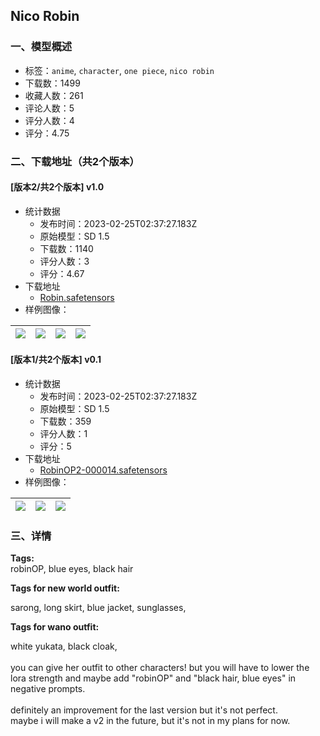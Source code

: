 ## Nico Robin
### 一、模型概述

- 标签：`anime`, `character`, `one piece`, `nico robin`
- 下载数：1499
- 收藏人数：261
- 评论人数：5
- 评分人数：4
- 评分：4.75

### 二、下载地址（共2个版本）

#### [版本2/共2个版本] v1.0

- 统计数据
  - 发布时间：2023-02-25T02:37:27.183Z
  - 原始模型：SD 1.5
  - 下载数：1140
  - 评分人数：3
  - 评分：4.67
- 下载地址
  - [Robin.safetensors](https://civitai.com/api/download/models/15063)
- 样例图像：

| <img src="https://image.civitai.com/xG1nkqKTMzGDvpLrqFT7WA/4e55ac94-b5a7-440e-273b-29790fb8e900/width=450/148135.jpeg" /> | <img src="https://image.civitai.com/xG1nkqKTMzGDvpLrqFT7WA/e0c50830-4895-4655-f1b1-cf2d3044b400/width=450/148134.jpeg" /> | <img src="https://image.civitai.com/xG1nkqKTMzGDvpLrqFT7WA/8230c7a9-d473-4105-b574-717bdf6daa00/width=450/148133.jpeg" /> | <img src="https://image.civitai.com/xG1nkqKTMzGDvpLrqFT7WA/7d28bee3-1424-45a6-6864-709ae0f92900/width=450/148132.jpeg" /> |
| ---- | ---- | ---- | ---- |

#### [版本1/共2个版本] v0.1

- 统计数据
  - 发布时间：2023-02-25T02:37:27.183Z
  - 原始模型：SD 1.5
  - 下载数：359
  - 评分人数：1
  - 评分：5
- 下载地址
  - [RobinOP2-000014.safetensors](https://civitai.com/api/download/models/14774)
- 样例图像：

| <img src="https://image.civitai.com/xG1nkqKTMzGDvpLrqFT7WA/fa4a8e4c-dff8-4bd1-c3fe-7e60a9d0bd00/width=450/144470.jpeg" /> | <img src="https://image.civitai.com/xG1nkqKTMzGDvpLrqFT7WA/47d3bead-33af-4464-ea36-9baef3aeed00/width=450/144472.jpeg" /> | <img src="https://image.civitai.com/xG1nkqKTMzGDvpLrqFT7WA/42613d7c-5def-4d60-12c8-9f623bae2b00/width=450/144471.jpeg" /> |
| ---- | ---- | ---- |


### 三、详情
<p><strong>Tags:</strong><br />robinOP, blue eyes, black hair</p><p></p><p><strong>Tags for new world outfit:</strong></p><p>sarong, long skirt, blue jacket, sunglasses,</p><p></p><p><strong>Tags for wano outfit:</strong></p><p>white yukata, black cloak,<br /><br />you can give her outfit to other characters! but you will have to lower the lora strength and maybe add "robinOP" and "black hair, blue eyes" in negative prompts.<br /><br />definitely an improvement for the last version but it's not perfect.<br />maybe i will make a v2 in the future, but it's not in my plans for now.</p>